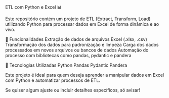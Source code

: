ETL com Python e Excel 📊

Este repositório contém um projeto de ETL (Extract, Transform, Load) utilizando Python para processar dados em Excel de forma dinâmica e ao vivo.

🔹 Funcionalidades
Extração de dados de arquivos Excel (.xlsx, .csv)
Transformação dos dados para padronização e limpeza
Carga dos dados processados em novos arquivos ou bancos de dados
Automação do processo com bibliotecas como pandas, pydantic e pandera

🚀 Tecnologias Utilizadas
Python
Pandas
Pydantic
Pandera

Este projeto é ideal para quem deseja aprender a manipular dados em Excel com Python e automatizar processos de ETL.

Se quiser algum ajuste ou incluir detalhes específicos, só avisar!
